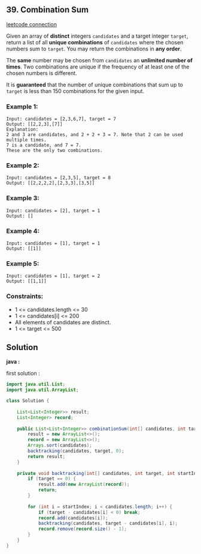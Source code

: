 ## 39. Combination Sum

[leetcode connection](https://leetcode.com/problems/combination-sum/)

Given an array of **distinct** integers `candidates` and a target integer `target`, return a list of all **unique combinations** of `candidates` where the chosen numbers sum to `target`. You may return the combinations in **any order**.

The **same** number may be chosen from `candidates` an **unlimited number of times**. Two combinations are unique if the frequency of at least one of the chosen numbers is different.

It is **guaranteed** that the number of unique combinations that sum up to `target` is less than 150 combinations for the given input.

### Example 1:
```
Input: candidates = [2,3,6,7], target = 7
Output: [[2,2,3],[7]]
Explanation:
2 and 3 are candidates, and 2 + 2 + 3 = 7. Note that 2 can be used multiple times.
7 is a candidate, and 7 = 7.
These are the only two combinations.
```

### Example 2:
```
Input: candidates = [2,3,5], target = 8
Output: [[2,2,2,2],[2,3,3],[3,5]]
```

### Example 3:
```
Input: candidates = [2], target = 1
Output: []
```

### Example 4:
```
Input: candidates = [1], target = 1
Output: [[1]]
```

### Example 5:
```
Input: candidates = [1], target = 2
Output: [[1,1]]
``` 

### Constraints:

* 1 <= candidates.length <= 30
* 1 <= candidates[i] <= 200
* All elements of candidates are distinct.
* 1 <= target <= 500

## Solution

**java :**

first solution :
```java
import java.util.List;
import java.util.ArrayList;

class Solution {
    
    List<List<Integer>> result;
    List<Integer> record;
    
    public List<List<Integer>> combinationSum(int[] candidates, int target) {
        result = new ArrayList<>();
        record = new ArrayList<>();
        Arrays.sort(candidates);
        backtracking(candidates, target, 0);
        return result;
    }
    
    private void backtracking(int[] candidates, int target, int startIndex) {
        if (target == 0) {
            result.add(new ArrayList(record));
            return;
        }
        
        for (int i = startIndex; i < candidates.length; i++) {
            if (target - candidates[i] < 0) break;
            record.add(candidates[i]);
            backtracking(candidates, target - candidates[i], i);
            record.remove(record.size() - 1);
        }
    }
}
```